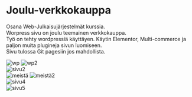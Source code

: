 # Joulu-verkkokauppa
Osana Web-Julkaisujärjestelmät kurssia. 
<br>
Worpress sivu on joulu teemainen verkkokauppa.
<br>
Työ on tehty wordpressiä käyttäyen. Käytin Elementor, Multi-commerce ja paljon muita plugineja sivun luomiseen.
<br>
Sivu tulossa Git pagesiin jos mahdollista.

![wp](https://user-images.githubusercontent.com/60491377/199199175-dfb6fd0c-94b4-4246-bd66-ffdf9c73755c.PNG)
![wp2](https://user-images.githubusercontent.com/60491377/199199631-131ba01d-30be-41f1-ac8a-0d565355c292.PNG)
<br>
![sivu2](https://user-images.githubusercontent.com/60491377/199199647-7aab6e23-0296-44c9-b256-66b58ddbffd4.PNG)
<br>
![meistä](https://user-images.githubusercontent.com/60491377/199199926-bc407ffe-dba2-455e-b3c8-67438b08f566.PNG)
![meistä2](https://user-images.githubusercontent.com/60491377/199199939-02e2ee45-3da5-4e44-8acf-102d3f768e61.PNG)
<br>
![sivu4](https://user-images.githubusercontent.com/60491377/199199669-9ea91c56-a91c-4337-8ab3-9594cbaf4f8a.PNG)
<br>
![sivu5](https://user-images.githubusercontent.com/60491377/199199688-6c803e53-8758-4a84-83f1-5169d785d458.PNG)
